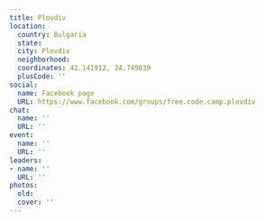 ```yaml
---
title: Plovdiv
location:
  country: Bulgaria
  state: 
  city: Plovdiv
  neighborhood: 
  coordinates: 42.141912, 24.749839
  plusCode: ''
social:
  name: Facebook page
  URL: https://www.facebook.com/groups/free.code.camp.plovdiv
chat:
  name: ''
  URL: ''
event:
  name: ''
  URL: ''
leaders:
- name: ''
  URL: ''
photos:
  old: 
  cover: ''
---
```


